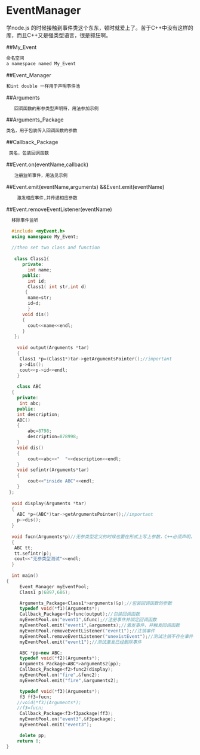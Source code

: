 # EventManager
学node.js 的时候接触到事件类这个东东，顿时就爱上了。苦于C++中没有这样的库，而且C++又是强类型语言，很是抓狂啊。

##My_Event
```bash
命名空间
a namespace named My_Event
```
##Event_Manager
```bash
和int double 一样用于声明事件池
```
##Arguments
```bash
   回调函数的形参类型声明符，用法参加示例
```
##Arguments_Package
```bash
类名，用于包装传入回调函数的参数
```
##Callback_Package
```bash
 类名，包装回调函数
```
##Event.on(eventName,callback)
```bash
   注册监听事件，用法见示例
```
##Event.emit(eventName,arguments) &&Event.emit(eventName)
```bash
    激发相应事件,并传递相应参数
```
##Event.removeEventListener(eventName)
```bash
  移除事件监听
```
```c++
  #include <myEvent.h>
  using namespace My_Event;
  
  //then set two class and function
   
   class Class1{
      private:
        int name;
      public:
        int id;
        Class1( int str,int d)
       {
        name=str;
        id=d;
        }
      void dis()
      {
        cout<<name<<endl;
      }
   };
    
    void output(Arguments *tar)
    {
     Class1 *p=(Class1*)tar->getArgumentsPointer();//important
     p->dis();
     cout<<p->id<<endl;
    }
    
    class ABC
  {
    private:
     int abc;
    public:
    int description;
    ABC()
    {
        abc=8798;
        description=878998;
    }
    void dis()
    {
        cout<<abc<<"  "<<description<<endl;
    }
    void sefintr(Arguments*tar)
    {
        cout<<"inside ABC"<<endl;
    }
 };
  
  void display(Arguments *tar)
  {
    ABC *p=(ABC*)tar->getArgumentsPointer();//important
    p->dis();
  }
  
  void fucn(Arguments*p)//无参类型定义的时候也要在形式上写上参数，C++必须声明，这个参数可以看成是默认带的，就是个壳
  {
   ABC tt;
   tt.sefintr(p);
   cout<<"无参类型测试"<<endl;
  }
  
  int main()
{
     Event_Manager myEventPool;
     Class1 p(6897,686);

     Arguments_Package<Class1*>arguments(&p);//包装回调函数的参数
     typedef void(*f1)(Arguments*);
     Callback_Package<f1>func(output);//包装回调函数
     myEventPool.on("event1",&func);//注册事件并绑定回调函数
     myEventPool.emit("event1",&arguments);//激发事件，并触发回调函数
     myEventPool.removeEventListener("event1");//注销事件
     myEventPool.removeEventListener("unexistEvent");//测试注销不存在事件
     myEventPool.emit("event1");//测试激发已经删除事件

     ABC *pp=new ABC;
     typedef void(*f2)(Arguments*);
     Arguments_Package<ABC*>arguments2(pp);
     Callback_Package<f2>func2(display);
     myEventPool.on("fire",&func2);
     myEventPool.emit("fire",&arguments2);

     typedef void(*f3)(Arguments*);
     f3 ff3=fucn;
    //void(*f3)(Arguments*);
    //f3=fucn;
     Callback_Package<f3>f3package(ff3);
     myEventPool.on("event3",&f3package);
     myEventPool.emit("event3");

     delete pp;
    return 0;
}
 
```
